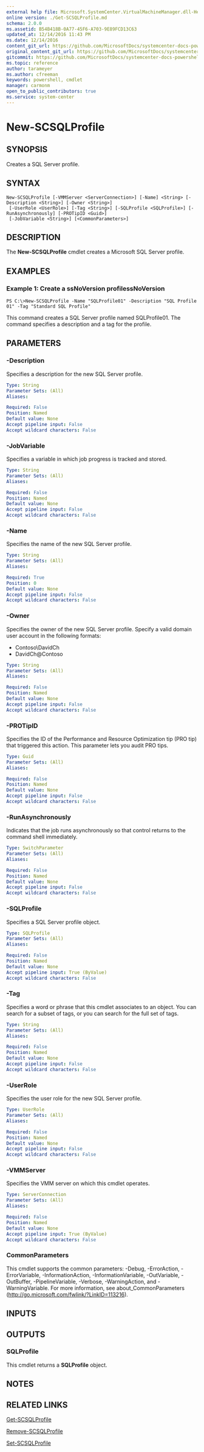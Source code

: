 ```yaml
---
external help file: Microsoft.SystemCenter.VirtualMachineManager.dll-Help.xml
online version: ./Get-SCSQLProfile.md
schema: 2.0.0
ms.assetid: B54B418B-0A77-45F6-A703-9E89FCD13C63
updated_at: 12/14/2016 11:43 PM
ms.date: 12/14/2016
content_git_url: https://github.com/MicrosoftDocs/systemcenter-docs-powershell/blob/master/systemcenter-cmdlets/SystemCenter2016/VirtualMachineManager/v1.0/New-SCSQLProfile.md
original_content_git_url: https://github.com/MicrosoftDocs/systemcenter-docs-powershell/blob/master/systemcenter-cmdlets/SystemCenter2016/VirtualMachineManager/v1.0/New-SCSQLProfile.md
gitcommit: https://github.com/MicrosoftDocs/systemcenter-docs-powershell/blob/96cd9bd2780eb6b78c540fa00d3b8a4313e3ed40/systemcenter-cmdlets/SystemCenter2016/VirtualMachineManager/v1.0/New-SCSQLProfile.md
ms.topic: reference
author: tarameyer
ms.author: cfreeman
keywords: powershell, cmdlet
manager: carmonm
open_to_public_contributors: true
ms.service: system-center
---
```


# New-SCSQLProfile

## SYNOPSIS
Creates a SQL Server profile.

## SYNTAX

```
New-SCSQLProfile [-VMMServer <ServerConnection>] [-Name] <String> [-Description <String>] [-Owner <String>]
 [-UserRole <UserRole>] [-Tag <String>] [-SQLProfile <SQLProfile>] [-RunAsynchronously] [-PROTipID <Guid>]
 [-JobVariable <String>] [<CommonParameters>]
```

## DESCRIPTION
The **New-SCSQLProfile** cmdlet creates a Microsoft SQL Server profile.

## EXAMPLES

### Example 1: Create a ssNoVersion profilessNoVersion
```
PS C:\>New-SCSQLProfile -Name "SQLProfile01" -Description "SQL Profile 01" -Tag "Standard SQL Profile"
```

This command creates a SQL Server profile named SQLProfile01.
The command specifies a description and a tag for the profile.

## PARAMETERS

### -Description
Specifies a description for the new SQL Server profile.

```yaml
Type: String
Parameter Sets: (All)
Aliases: 

Required: False
Position: Named
Default value: None
Accept pipeline input: False
Accept wildcard characters: False
```

### -JobVariable
Specifies a variable in which job progress is tracked and stored.

```yaml
Type: String
Parameter Sets: (All)
Aliases: 

Required: False
Position: Named
Default value: None
Accept pipeline input: False
Accept wildcard characters: False
```

### -Name
Specifies the name of the new SQL Server profile.

```yaml
Type: String
Parameter Sets: (All)
Aliases: 

Required: True
Position: 0
Default value: None
Accept pipeline input: False
Accept wildcard characters: False
```

### -Owner
Specifies the owner of the new SQL Server profile.
Specify a valid domain user account in the following formats: 

- Contoso\DavidCh 
- DavidCh@Contoso

```yaml
Type: String
Parameter Sets: (All)
Aliases: 

Required: False
Position: Named
Default value: None
Accept pipeline input: False
Accept wildcard characters: False
```

### -PROTipID
Specifies the ID of the Performance and Resource Optimization tip (PRO tip) that triggered this action.
This parameter lets you audit PRO tips.

```yaml
Type: Guid
Parameter Sets: (All)
Aliases: 

Required: False
Position: Named
Default value: None
Accept pipeline input: False
Accept wildcard characters: False
```

### -RunAsynchronously
Indicates that the job runs asynchronously so that control returns to the command shell immediately.

```yaml
Type: SwitchParameter
Parameter Sets: (All)
Aliases: 

Required: False
Position: Named
Default value: None
Accept pipeline input: False
Accept wildcard characters: False
```

### -SQLProfile
Specifies a SQL Server profile object.

```yaml
Type: SQLProfile
Parameter Sets: (All)
Aliases: 

Required: False
Position: Named
Default value: None
Accept pipeline input: True (ByValue)
Accept wildcard characters: False
```

### -Tag
Specifies a word or phrase that this cmdlet associates to an object.
You can search for a subset of tags, or you can search for the full set of tags.

```yaml
Type: String
Parameter Sets: (All)
Aliases: 

Required: False
Position: Named
Default value: None
Accept pipeline input: False
Accept wildcard characters: False
```

### -UserRole
Specifies the user role for the new SQL Server profile.

```yaml
Type: UserRole
Parameter Sets: (All)
Aliases: 

Required: False
Position: Named
Default value: None
Accept pipeline input: False
Accept wildcard characters: False
```

### -VMMServer
Specifies the VMM server on which this cmdlet operates.

```yaml
Type: ServerConnection
Parameter Sets: (All)
Aliases: 

Required: False
Position: Named
Default value: None
Accept pipeline input: True (ByValue)
Accept wildcard characters: False
```

### CommonParameters
This cmdlet supports the common parameters: -Debug, -ErrorAction, -ErrorVariable, -InformationAction, -InformationVariable, -OutVariable, -OutBuffer, -PipelineVariable, -Verbose, -WarningAction, and -WarningVariable. For more information, see about_CommonParameters (http://go.microsoft.com/fwlink/?LinkID=113216).

## INPUTS

## OUTPUTS

### SQLProfile
This cmdlet returns a **SQLProfile** object.

## NOTES

## RELATED LINKS

[Get-SCSQLProfile](xref:SystemCenter2016/VirtualMachineManager/v1.0/Get-SCSQLProfile.md)

[Remove-SCSQLProfile](xref:SystemCenter2016/VirtualMachineManager/v1.0/Remove-SCSQLProfile.md)

[Set-SCSQLProfile](xref:SystemCenter2016/VirtualMachineManager/v1.0/Set-SCSQLProfile.md)

